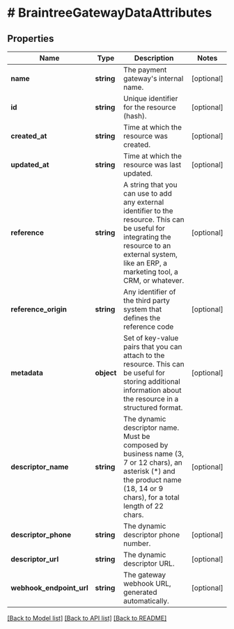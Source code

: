 # # BraintreeGatewayDataAttributes

## Properties

Name | Type | Description | Notes
------------ | ------------- | ------------- | -------------
**name** | **string** | The payment gateway&#39;s internal name. | [optional]
**id** | **string** | Unique identifier for the resource (hash). | [optional]
**created_at** | **string** | Time at which the resource was created. | [optional]
**updated_at** | **string** | Time at which the resource was last updated. | [optional]
**reference** | **string** | A string that you can use to add any external identifier to the resource. This can be useful for integrating the resource to an external system, like an ERP, a marketing tool, a CRM, or whatever. | [optional]
**reference_origin** | **string** | Any identifier of the third party system that defines the reference code | [optional]
**metadata** | **object** | Set of key-value pairs that you can attach to the resource. This can be useful for storing additional information about the resource in a structured format. | [optional]
**descriptor_name** | **string** | The dynamic descriptor name. Must be composed by business name (3, 7 or 12 chars), an asterisk (*) and the product name (18, 14 or 9 chars), for a total length of 22 chars. | [optional]
**descriptor_phone** | **string** | The dynamic descriptor phone number. | [optional]
**descriptor_url** | **string** | The dynamic descriptor URL. | [optional]
**webhook_endpoint_url** | **string** | The gateway webhook URL, generated automatically. | [optional]

[[Back to Model list]](../../README.md#models) [[Back to API list]](../../README.md#endpoints) [[Back to README]](../../README.md)
